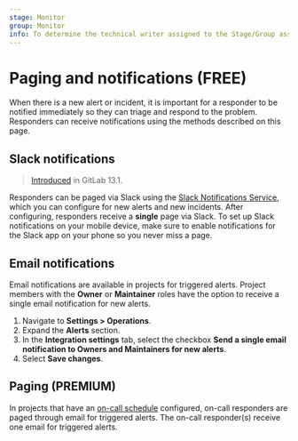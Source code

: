 ```yaml
---
stage: Monitor
group: Monitor
info: To determine the technical writer assigned to the Stage/Group associated with this page, see https://about.gitlab.com/handbook/engineering/ux/technical-writing/#assignments
---
```


# Paging and notifications **(FREE)**

When there is a new alert or incident, it is important for a responder to be notified
immediately so they can triage and respond to the problem. Responders can receive
notifications using the methods described on this page.

## Slack notifications

> [Introduced](https://gitlab.com/gitlab-org/gitlab/-/issues/216326) in GitLab 13.1.

Responders can be paged via Slack using the
[Slack Notifications Service](../../user/project/integrations/slack.md), which you
can configure for new alerts and new incidents. After configuring, responders
receive a **single** page via Slack. To set up Slack notifications on your mobile
device, make sure to enable notifications for the Slack app on your phone so
you never miss a page.

## Email notifications

Email notifications are available in projects for triggered alerts. Project
members with the **Owner** or **Maintainer** roles have the option to receive
a single email notification for new alerts.

1. Navigate to **Settings > Operations**.
1. Expand the **Alerts** section.
1. In the **Integration settings** tab, select the checkbox
   **Send a single email notification to Owners and Maintainers for new alerts**.
1. Select **Save changes**.

## Paging **(PREMIUM)**

In projects that have an [on-call schedule](oncall_schedules.md) configured, on-call responders are
paged through email for triggered alerts. The on-call responder(s) receive one email for triggered
alerts.
